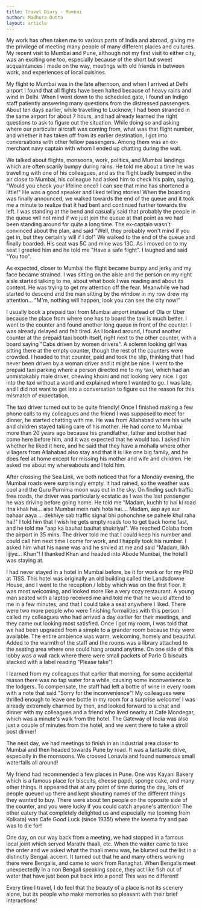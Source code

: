 ```yaml
---
title: Travel Diary - Mumbai
author: Madhura Dutta
layout: article
---
```


My work has often taken me to various parts of India and abroad, giving
me the privilege of meeting many people of many different places and
cultures. My recent visit to Mumbai and Pune, although not my first
visit to either city, was an exciting one too, especially because of the
short but sweet acquaintances I made on the way, meetings with old
friends in between work, and experiences of local cuisines.

My flight to Mumbai was in the late afternoon, and when I arrived at
Delhi airport I found that all flights have been halted because of heavy
rains and wind in Delhi. When I went down to the scheduled gate, I found
an Indigo staff patiently answering many questions from the distressed
passengers. About ten days earlier, while travelling to Lucknow, I had
been stranded in the same airport for about 7 hours, and had already
learned the right questions to ask to figure out the situation. While
doing so and asking where our particular aircraft was coming from, what
was that flight number, and whether it has taken off from its earlier
destination, I got into conversations with other fellow passengers.
Among them was an ex-merchant navy captain with whom I ended up chatting
during the wait.

We talked about flights, monsoons, work, politics, and Mumbai landings
which are often scarily bumpy during rains. He told me about a time he
was travelling with one of his colleagues, and as the flight badly
bumped in the air close to Mumbai, his colleague had asked him to check
his palm, saying, "Would you check your lifeline once? I can see that
mine has shortened a little!" He was a good speaker and liked telling
stories! When the boarding was finally announced, we walked towards the
end of the queue and it took me a minute to realize that it had bent and
continued further towards the left. I was standing at
the bend and casually said that probably the people in the queue will
not mind if we just join the queue at that point as we had been standing
around for quite a long time. The ex-captain wasn't convinced about the
plan, and said "Well, they probably won't mind if you get in, but they
certainly will if I do!" We walked to the end of the queue and finally
boarded. His seat was 5C and mine was 13C. As I
moved on to my seat I greeted him and he told me "Have a safe flight".
I laughed and said "You too".

As expected, closer to Mumbai the flight became bumpy and jerky and my
face became strained. I was sitting on the aisle and the person on my
right aisle started talking to me, about what book I was reading and
about its content. He was trying to get my attention off the fear.
Meanwhile we had started to descend and the man sitting by the window in
my row drew my attention... "M'm, nothing will happen, look you can
see the city now!"

I usually book a prepaid taxi from Mumbai airport instead of Ola or Uber
because the place from where one has to board the taxi is much better. I
went to the counter and found another long queue in front of the
counter. I was already delayed and felt tired. As I looked around, I
found another counter at the prepaid taxi booth itself, right next to
the other counter, with a board saying "Cabs driven by women drivers".
A solemn looking girl was sitting there at the empty counter, though the
rest of the counters were crowded. I headed to that counter, paid and
took the slip, thinking that I had never been driven by a woman driver
and it might be nice. I went to the prepaid taxi parking where a person
directed me to my taxi, which had an unmistakably male driver, chewing
khoini and not looking very nice. I got into the taxi without a word and
explained where I wanted to go. I was late, and I did not want to get
into a conversation to figure out the reason for this mismatch of
expectation.

The taxi driver turned out to be quite friendly! Once I finished making
a few phone calls to my colleagues and the friend I was supposed to meet
for dinner, he started chatting with me. He was from Allahabad where his
wife and children stayed taking care of his mother. He had come to
Mumbai more than 20 years ago because his grandfather, father and
brother had come here before him, and it was expected that he would too.
I asked him whether he liked it here, and he said that they have a
mohalla where other villagers from Allahabad also stay and that it is
like one big family, and he does feel at home except for missing his
mother and wife and children. He asked me about my whereabouts and I
told him.

After crossing the Sea Link, we both noticed that for a Monday evening,
the Mumbai roads were surprisingly empty. It had rained, so the weather
was cool and the Guru Purnima moon was out in the sky. On finding such
traffic free roads, the driver was particularly ecstatic as I was the
last passenger he was driving before going home. He told me "Madam,
kuchh to hai ki road itna khali hai... aise Mumbai mein nahi hota
hai.... Madam, aap aye aur bahaar aaya ... dekhiye sab traffic signal
bhi pohonchne se pahele khul raha hai!" I told him that
I wish he gets empty roads too to get back home fast, and he told me
"aap ka bauhat bauhat shukriya!". We reached Colaba from the airport
in 35 mins. The driver told me that I could keep his number and could
call him next time I come for work, and I happily took his number. I
asked him what his name was and he smiled at me and said "Madam, likh
lijiye... Khan"! I thanked Khan and headed into Abode Mumbai, the
hotel I was staying at.

I had never stayed in a hotel in Mumbai before, be it for work or for my
PhD at TISS. This hotel was originally an old building called the
Landsdowne House, and I went to the reception / lobby which was on the
first floor. It was most welcoming, and looked more like a very cozy
restaurant. A young man seated with a laptop received me and told me
that he would attend to me in a few minutes, and that I could take a
seat anywhere I liked. There were two more people who were finishing
formalities with this person. I called my colleagues who had arrived a
day earlier for their meetings, and they came out looking most
satisfied. Once I got my room, I was told that we had been upgraded
from a simple to a grander room because they were available. The entire
ambience was warm, welcoming, homely and beautiful. Added to the warmth
of the staff and the rooms was a library attached to the seating area
where one could hang around anytime. On one side of this lobby was a
wall rack where there were small packets of Parle G biscuits stacked
with a label reading "Please take"!

I learned from my colleagues that earlier that morning, for some
accidental reason there was no tap water for a while, causing some
inconvenience to the lodgers. To compensate, the staff had left a bottle
of wine in every room with a note that said "Sorry for the
inconvenience"! My colleagues were thrilled enough to leave one bottle
in my room for a surprise welcome! I was already extremely charmed by
then, and looked forward to a chat and dinner with my colleagues and a
friend who lived nearby at Cafe Mondegar, which was a minute's walk
from the hotel. The Gateway of India was also just a couple of minutes
from the hotel, and we went there to take a stroll post dinner!

The next day, we had meetings to finish in an industrial area closer to
Mumbai and then headed towards Pune by road. It was a fantastic drive,
especially in the monsoons. We crossed Lonavla and found numerous small
waterfalls all around!

My friend had recommended a few places in Pune. One was Kayani Bakery
which is a famous place for biscuits, cheese papdi, sponge cake, and
many other things. It appeared that at any point of time during the day,
lots of people queued up there and kept shouting names of the different
things they wanted to buy. There were about ten people on the opposite
side of the counter, and you were lucky if you could catch anyone's
attention! The other eatery that completely delighted us and especially
me (coming from Kolkata) was Cafe Good Luck (since 1935!) where the
keema fry and pao was to die for!

One day, on our way back from a meeting, we had stopped in a famous
local joint which served Marathi thaali, etc. When the waiter came to
take the order and we asked what the thaali menu was, he blurted out the
list in a distinctly Bengali accent. It turned out that he and many
others working there were Bengalis, and came to work from Ranaghat. When
Bengalis meet unexpectedly in a non Bengali speaking space, they act
like fish out of water that have just been put back into a pond! This
was no different!

Every time I travel, I do feel that the beauty of a place is not its
scenery alone, but its people who make memories so pleasant with their
brief interactions!

